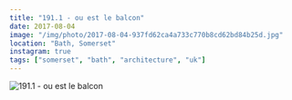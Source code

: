 ```yaml
---
title: "191.1 - ou est le balcon"
date: 2017-08-04
image: "/img/photo/2017-08-04-937fd62ca4a733c770b8cd62bd84b25d.jpg"
location: "Bath, Somerset"
instagram: true
tags: ["somerset", "bath", "architecture", "uk"]
---
```


![191.1 - ou est le balcon](/img/photo/2017-08-04-937fd62ca4a733c770b8cd62bd84b25d.jpg)
